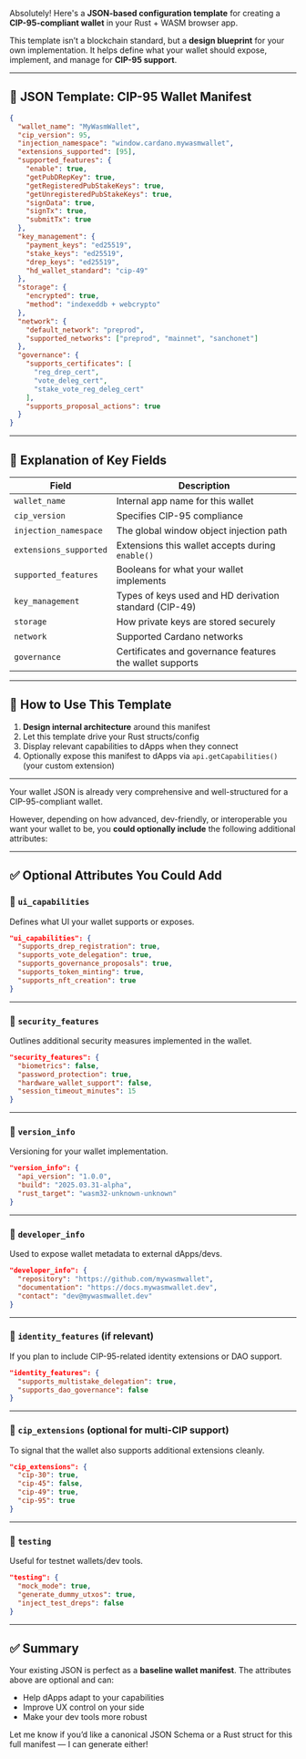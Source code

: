 Absolutely! Here's a **JSON-based configuration template** for creating a **CIP-95-compliant wallet** in your Rust + WASM browser app.

This template isn’t a blockchain standard, but a **design blueprint** for your own implementation. It helps define what your wallet should expose, implement, and manage for **CIP-95 support**.

---

## 🧾 JSON Template: CIP-95 Wallet Manifest

```json
{
  "wallet_name": "MyWasmWallet",
  "cip_version": 95,
  "injection_namespace": "window.cardano.mywasmwallet",
  "extensions_supported": [95],
  "supported_features": {
    "enable": true,
    "getPubDRepKey": true,
    "getRegisteredPubStakeKeys": true,
    "getUnregisteredPubStakeKeys": true,
    "signData": true,
    "signTx": true,
    "submitTx": true
  },
  "key_management": {
    "payment_keys": "ed25519",
    "stake_keys": "ed25519",
    "drep_keys": "ed25519",
    "hd_wallet_standard": "cip-49"
  },
  "storage": {
    "encrypted": true,
    "method": "indexeddb + webcrypto"
  },
  "network": {
    "default_network": "preprod",
    "supported_networks": ["preprod", "mainnet", "sanchonet"]
  },
  "governance": {
    "supports_certificates": [
      "reg_drep_cert",
      "vote_deleg_cert",
      "stake_vote_reg_deleg_cert"
    ],
    "supports_proposal_actions": true
  }
}
```

---

## 🧩 Explanation of Key Fields

| Field | Description |
|-------|-------------|
| `wallet_name` | Internal app name for this wallet |
| `cip_version` | Specifies CIP-95 compliance |
| `injection_namespace` | The global window object injection path |
| `extensions_supported` | Extensions this wallet accepts during `enable()` |
| `supported_features` | Booleans for what your wallet implements |
| `key_management` | Types of keys used and HD derivation standard (CIP-49) |
| `storage` | How private keys are stored securely |
| `network` | Supported Cardano networks |
| `governance` | Certificates and governance features the wallet supports |

---

## 🧪 How to Use This Template

1. **Design internal architecture** around this manifest
2. Let this template drive your Rust structs/config
3. Display relevant capabilities to dApps when they connect
4. Optionally expose this manifest to dApps via `api.getCapabilities()` (your custom extension)

---
Your wallet JSON is already very comprehensive and well-structured for a CIP-95-compliant wallet.

However, depending on how advanced, dev-friendly, or interoperable you want your wallet to be, you **could optionally include** the following additional attributes:

---

## ✅ **Optional Attributes You Could Add**

### 🔹 `ui_capabilities`
Defines what UI your wallet supports or exposes.

```json
"ui_capabilities": {
  "supports_drep_registration": true,
  "supports_vote_delegation": true,
  "supports_governance_proposals": true,
  "supports_token_minting": true,
  "supports_nft_creation": true
}
```

---

### 🔹 `security_features`
Outlines additional security measures implemented in the wallet.

```json
"security_features": {
  "biometrics": false,
  "password_protection": true,
  "hardware_wallet_support": false,
  "session_timeout_minutes": 15
}
```

---

### 🔹 `version_info`
Versioning for your wallet implementation.

```json
"version_info": {
  "api_version": "1.0.0",
  "build": "2025.03.31-alpha",
  "rust_target": "wasm32-unknown-unknown"
}
```

---

### 🔹 `developer_info`
Used to expose wallet metadata to external dApps/devs.

```json
"developer_info": {
  "repository": "https://github.com/mywasmwallet",
  "documentation": "https://docs.mywasmwallet.dev",
  "contact": "dev@mywasmwallet.dev"
}
```

---

### 🔹 `identity_features` (if relevant)
If you plan to include CIP-95-related identity extensions or DAO support.

```json
"identity_features": {
  "supports_multistake_delegation": true,
  "supports_dao_governance": false
}
```

---

### 🔹 `cip_extensions` (optional for multi-CIP support)
To signal that the wallet also supports additional extensions cleanly.

```json
"cip_extensions": {
  "cip-30": true,
  "cip-45": false,
  "cip-49": true,
  "cip-95": true
}
```

---

### 🔹 `testing`
Useful for testnet wallets/dev tools.

```json
"testing": {
  "mock_mode": true,
  "generate_dummy_utxos": true,
  "inject_test_dreps": false
}
```

---

## ✅ Summary

Your existing JSON is perfect as a **baseline wallet manifest**. The attributes above are optional and can:

- Help dApps adapt to your capabilities
- Improve UX control on your side
- Make your dev tools more robust

Let me know if you’d like a canonical JSON Schema or a Rust struct for this full manifest — I can generate either!
